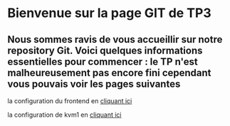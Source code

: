 # Bienvenue sur la page GIT de TP3

Nous sommes ravis de vous accueillir sur notre repository Git. Voici quelques informations essentielles pour commencer :
  le TP n'est malheureusement pas encore fini cependant vous pouvais voir les pages suivantes
  -
  
   la configuration du frontend en [cliquant ici](https://github.com/layron612/TP3/blob/main/frontend.md)

  la configuration de kvm1 en [cliquant ici](https://github.com/layron612/TP3/blob/main/kvm1.md)

